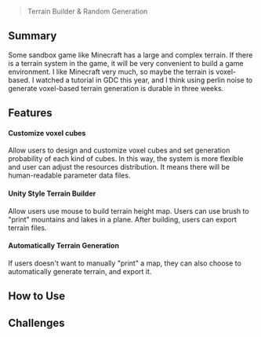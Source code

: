 > Terrain Builder & Random Generation

## Summary
Some sandbox game like Minecraft has a large and complex terrain. If there is a terrain system in the game, it will be very convenient to build a game environment. I like Minecraft very much, so maybe the terrain is voxel-based. I watched a tutorial in GDC this year, and I think using perlin noise to generate voxel-based terrain generation is durable in three weeks.

## Features

#### Customize voxel cubes

Allow users to design and customize voxel cubes and set generation  probability of each kind of cubes. In this way, the system is more flexible and user can adjust the resources distribution. It means there will be human-readable parameter data files.

#### Unity Style Terrain Builder

Allow users use mouse to build terrain height map. Users can use brush to "print" mountains and lakes in a plane. After building, users can export terrain files.

#### Automatically Terrain Generation

If users doesn't want to manually "print" a map, they can also choose to automatically generate terrain, and export it.

## How to Use

## Challenges
